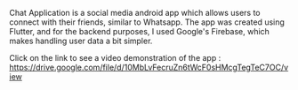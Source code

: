 Chat Application is a social media android app which allows users to connect with their friends, similar to Whatsapp. The app was created using Flutter, and for the backend purposes, I used Google's Firebase, which makes handling user data a bit simpler.

Click on the link to see a video demonstration of the app : https://drive.google.com/file/d/10MbLvFecruZn6tWcF0sHMcgTegTeC7OC/view


